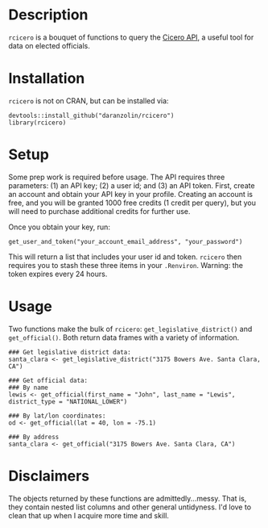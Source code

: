 # Description

`rcicero` is a bouquet of functions to query the [Cicero API,](https://www.cicerodata.com/api/) 
a useful tool for data on elected officials.

# Installation

`rcicero` is not on CRAN, but can be installed via:
```
devtools::install_github("daranzolin/rcicero")
library(rcicero)
```

# Setup
Some prep work is required before usage. The API requires three parameters: (1) an API key; (2) a user id; and (3) an API token. First, create an 
account and obtain your API key in your profile. Creating an account is free, and you will be granted 1000 free credits (1 credit per query), but
you will need to purchase additional credits for further use.

Once you obtain your key, run:

```
get_user_and_token("your_account_email_address", "your_password")
```

This will return a list that includes your user id and token. `rcicero` then requires you to stash these three items in your `.Renviron`. Warning: the token expires
every 24 hours.

# Usage

Two functions make the bulk of `rcicero`: `get_legislative_district()` and `get_official()`. Both return data frames with a variety of information. 

```
### Get legislative district data:
santa_clara <- get_legislative_district("3175 Bowers Ave. Santa Clara, CA")

### Get official data:
### By name
lewis <- get_official(first_name = "John", last_name = "Lewis", district_type = "NATIONAL_LOWER")

### By lat/lon coordinates:
od <- get_official(lat = 40, lon = -75.1)

### By address
santa_clara <- get_official("3175 Bowers Ave. Santa Clara, CA")
```

# Disclaimers
The objects returned by these functions are admittedly...messy. That is, they contain nested list columns and other general untidyness. I'd love to clean that up
when I acquire more time and skill.


